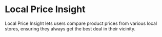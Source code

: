 # Local Price Insight

Local Price Insight lets users compare product prices from various local stores, ensuring they always get the best deal in their vicinity.
